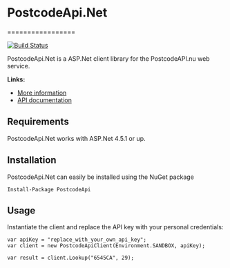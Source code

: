 # PostcodeApi.Net
=================

[![Build Status](https://travis-ci.org/janssenr/PostcodeApi.Net.svg?branch=master)](https://travis-ci.org/janssenr/PostcodeApi.Net)

PostcodeApi.Net is a ASP.Net client library for the PostcodeAPI.nu web service.

**Links:**

* [More information](https://www.postcodeapi.nu)
* [API documentation](https://www.postcodeapi.nu/docs/v3/)

Requirements
------------

PostcodeApi.Net works with ASP.Net 4.5.1 or up.

Installation
------------

PostcodeApi.Net can easily be installed using the NuGet package

	Install-Package PostcodeApi

Usage
-----

Instantiate the client and replace the API key with your personal credentials:

```
var apiKey = "replace_with_your_own_api_key";
var client = new PostcodeApiClient(Environment.SANDBOX, apiKey);

var result = client.Lookup("6545CA", 29);
```
